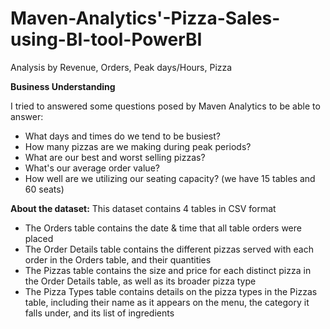 # Maven-Analytics'-Pizza-Sales-using-BI-tool-PowerBI
Analysis by Revenue, Orders, Peak days/Hours, Pizza

**Business Understanding**

I tried to answered some questions posed by Maven Analytics to be able to answer:

* What days and times do we tend to be busiest?
* How many pizzas are we making during peak periods?
* What are our best and worst selling pizzas?
* What's our average order value?
* How well are we utilizing our seating capacity? (we have 15 tables and 60 seats)

**About the dataset:**
This dataset contains 4 tables in CSV format

* The Orders table contains the date & time that all table orders were placed
* The Order Details table contains the different pizzas served with each order in the Orders table, and their quantities
* The Pizzas table contains the size and price for each distinct pizza in the Order Details table, as well as its broader pizza type
* The Pizza Types table contains details on the pizza types in the Pizzas table, including their name as it appears on the menu, the category it falls under, and its list of ingredients
